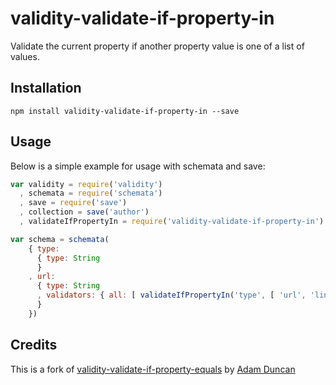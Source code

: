 # validity-validate-if-property-in

Validate the current property if another property value is one of a list of values.

## Installation

```
npm install validity-validate-if-property-in --save
```

## Usage

Below is a simple example for usage with schemata and save:

``` js
var validity = require('validity')
  , schemata = require('schemata')
  , save = require('save')
  , collection = save('author')
  , validateIfPropertyIn = require('validity-validate-if-property-in')

var schema = schemata(
    { type:
      { type: String
      }
    , url:
      { type: String
      , validators: { all: [ validateIfPropertyIn('type', [ 'url', 'link' ], validity.url) ] }
      }
    })
```

## Credits
This is a fork of [validity-validate-if-property-equals](https://github.com/microadam/validity-validate-if-property-equals)
by [Adam Duncan](https://github.com/microadam/)
